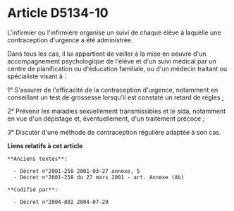 # Article D5134-10

L'infirmier ou l'infirmière organise un suivi de chaque élève à laquelle une contraception d'urgence a été administrée.

Dans tous les cas, il lui appartient de veiller à la mise en oeuvre d'un accompagnement psychologique de l'élève et d'un
suivi médical par un centre de planification ou d'éducation familiale, ou d'un médecin traitant ou spécialiste visant à :

1° S'assurer de l'efficacité de la contraception d'urgence, notamment en conseillant un test de grossesse lorsqu'il est
constaté un retard de règles ;

2° Prévenir les maladies sexuellement transmissibles et le sida, notamment en vue d'un dépistage et, éventuellement, d'un
traitement précoce ;

3° Discuter d'une méthode de contraception régulière adaptée à son cas.

**Liens relatifs à cet article**

	**Anciens textes**:

	  - Décret n°2001-258 2001-03-27 annexe, 5
	  - Décret n°2001-258 du 27 mars 2001 - art. Annexe (Ab)

	**Codifié par**:

	  - Décret n°2004-802 2004-07-29
